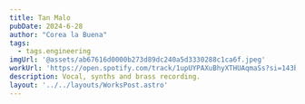 ```yaml
---
title: Tan Malo
pubDate: 2024-6-28
author: "Corea la Buena"
tags:
  - tags.engineering
imgUrl: '@assets/ab67616d0000b273d89dc240a5d3330288c1ca6f.jpeg'
workUrl: 'https://open.spotify.com/track/1upUYPAXuBhyXTHUAqmaSs?si=143b1a689095479c'
description: Vocal, synths and brass recording.
layout: '../../layouts/WorksPost.astro'
---
```



